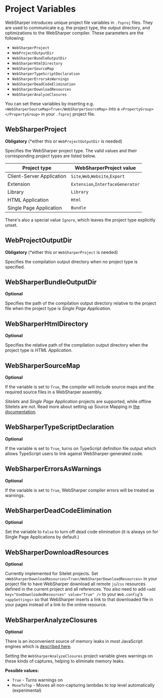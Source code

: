 # Project Variables

WebSharper introduces unique project file variables in `.fsproj` files. They are used to
communicate e.g. the project type, the output directory, and optimizations to the WebSharper
compiler. These parameters are the following:

* `WebSharperProject`
* `WebProjectOutputDir`
* `WebSharperBundleOutputDir`
* `WebSharperHtmlDirectory`
* `WebSharperSourceMap`
* `WebSharperTypeScriptDeclaration`
* `WebSharperErrorsAsWarnings`
* `WebSharperDeadCodeElimination`
* `WebSharperDownloadResources`
* `WebSharperAnalyzeClosures`

You can set these variables by inserting e.g. `<WebSharperSourceMap>True</WebSharperSourceMap>` into a
`<PropertyGroup></PropertyGroup>` in your `.fsproj` project file.

## WebSharperProject

**Obligatory** (\*either this or `WebProjectOutputDir` is needed)

Specifies the WebSharper project type. The valid values and their corresponding project types
are listed below.

|Project type|WebSharperProject value|
|-|-|
|Client-Server Application|`Site`,`Web`,`Website`,`Export`|
|Extension|`Extension`,`InterfaceGenerator`|
|Library|`Library`|
|HTML Application|`Html`|
|Single Page Application|`Bundle`|

There's also a special value `Ignore`, which leaves the project type explicitly unset.

## WebProjectOutputDir

**Obligatory** (\*either this or `WebSharperProject` is needed)

Specifies the compilation output directory when no project type is specified.

## WebSharperBundleOutputDir

**Optional**

Specifies the path of the compilation output directory relative to the project file when
the project type is *Single Page Application*.

## WebSharperHtmlDirectory

**Optional**

Specifies the relative path of the compilation output directory when the project
type is *HTML Application*.

## WebSharperSourceMap

**Optional**

If the variable is set to `True`, the compiler will include source maps and the required source files
in a WebSharper assembly.

*Sitelets* and *Single Page Application* projects are supported, while offline Sitelets are not. Read more
about setting up Source Mapping in
[the documentation](https://github.com/intellifactory/websharper.docs/blob/master/SourceMapping.md).

## WebSharperTypeScriptDeclaration

**Optional**

If the variable is set to `True`, turns on TypeScript definition file output which
allows TypeScript users to link against WebSharper-generated code.

## WebSharperErrorsAsWarnings

**Optional**

If the variable is set to `True`, WebSharper compiler errors will be treated as warnings.

## WebSharperDeadCodeElimination

**Optional**


Set the variable to `False` to turn off dead code elimination (it is always on for Single Page Applications
by default.)

## WebSharperDownloadResources

**Optional**

Currently implemented for Sitelet projects. Set `<WebSharperDownloadResources>True</WebSharperDownloadResources>`
in your project file to have WebSharper download all remote `js`/`css` resources defined in the current project and all
references.
You also need to add `<add key="UseDownloadedResources" value="True" />` to your `Web.config`'s `<appSettings>`
so that WebSharper inserts a link to that downloaded file in your pages instead of a link to the online resource.

## WebSharperAnalyzeClosures

**Optional**

There is an inconvenient source of memory leaks in most JavaScript engines which is
[described here](http://point.davidglasser.net/2013/06/27/surprising-javascript-memory-leak.html).

Setting the `WebSharperAnalyzeClosures` project variable gives warnings on these kinds of captures,
helping to eliminate memory leaks.

**Possible values:**
* `True` - Turns warnings on
* `MoveToTop` - Moves all non-capturing lambdas to top level automatically (experimental)
